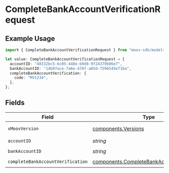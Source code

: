 # CompleteBankAccountVerificationRequest

## Example Usage

```typescript
import { CompleteBankAccountVerificationRequest } from "moov-sdk/models/operations";

let value: CompleteBankAccountVerificationRequest = {
  accountID: "48332bc5-6c05-448e-b0d8-9f24379b06e7",
  bankAccountID: "14b97ace-7a6e-476f-a05d-7596545ef1ba",
  completeBankAccountVerification: {
    code: "MV1234",
  },
};
```

## Fields

| Field                                                                                                    | Type                                                                                                     | Required                                                                                                 | Description                                                                                              |
| -------------------------------------------------------------------------------------------------------- | -------------------------------------------------------------------------------------------------------- | -------------------------------------------------------------------------------------------------------- | -------------------------------------------------------------------------------------------------------- |
| `xMoovVersion`                                                                                           | [components.Versions](../../models/components/versions.md)                                               | :heavy_minus_sign:                                                                                       | Specify an API version.                                                                                  |
| `accountID`                                                                                              | *string*                                                                                                 | :heavy_check_mark:                                                                                       | N/A                                                                                                      |
| `bankAccountID`                                                                                          | *string*                                                                                                 | :heavy_check_mark:                                                                                       | N/A                                                                                                      |
| `completeBankAccountVerification`                                                                        | [components.CompleteBankAccountVerification](../../models/components/completebankaccountverification.md) | :heavy_check_mark:                                                                                       | N/A                                                                                                      |